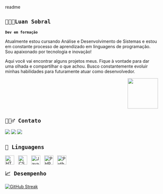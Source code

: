 readme



## **`👨🏽‍💻Luan Sobral`**
 
**`Dev em formação`**

Atualmente estou cursando Análise e Desenvolvimento de Sistemas e estou em constante processo de aprendizado em linguagens de programação.
Sou apaixonado por tecnologia e inovação! 

Aqui você vai encontrar alguns projetos meus. Fique à vontade para dar uma olhada e compartilhar o que achou.
Busco constantemente evoluir minhas habilidades para futuramente atuar como desenvolvedor.
<div align="right">
  <img height="100" src="https://sdmntprsouthcentralus.oaiusercontent.com/files/00000000-fdec-61f7-ab7c-20d445e7cf0d/raw?se=2025-04-28T17%3A01%3A10Z&sp=r&sv=2024-08-04&sr=b&scid=b3c3c2a4-6f34-587d-ac0e-ad998fca84db&skoid=fa7966e7-f8ea-483c-919a-13acfd61d696&sktid=a48cca56-e6da-484e-a814-9c849652bcb3&skt=2025-04-28T00%3A26%3A31Z&ske=2025-04-29T00%3A26%3A31Z&sks=b&skv=2024-08-04&sig=g9NihHLXeJ3jfcim5JHcGHKQrAgivLix8TBX0k7a8J0%3D"  />
</div>

 ## **`🙋🏽‍♂️ Contato`** 
<div> 
  <a href="https://instagram.com/ln_vns" target="_blank"><img src="https://img.shields.io/badge/-Instagram-%23E4405F?style=for-the-badge&logo=instagram&logoColor=white" target="_blank"></a>
  <a href = "mailto:vinipereira293@gmail.com"><img src="https://img.shields.io/badge/-Gmail-%23333?style=for-the-badge&logo=gmail&logoColor=white" target="_blank"></a>
  <a href="https://www.linkedin.com/in/luan-oliveira-tecno-dev/" target="_blank"><img src="https://img.shields.io/badge/-LinkedIn-%230077B5?style=for-the-badge&logo=linkedin&logoColor=white" target="_blank"></a> 
  
</div>

## **`👾 Linguagens`**

<img 
    align="left" 
    alt="HTML"
    title="HTML" 
    width="30px" 
    style="padding-right: 10px;" 
    src="https://cdn.jsdelivr.net/gh/devicons/devicon@latest/icons/html5/html5-original.svg" 
/>
<img 
    align="left" 
    alt="CSS" 
    title="CSS"
    width="30px" 
    style="padding-right: 10px;" 
    src="https://cdn.jsdelivr.net/gh/devicons/devicon@latest/icons/css3/css3-original.svg" 
/>
<img 
    align="left" 
    alt="JavaScript" 
    title="JavaScript"
    width="30px" 
    style="padding-right: 10px;" 
    src="https://cdn.jsdelivr.net/gh/devicons/devicon@latest/icons/javascript/javascript-original.svg" 
/>
<img 
    align="left" 
    alt="PHP" 
    title="PHP"
    width="30px" 
    style="padding-right: 10px;" 
    src="https://cdn.jsdelivr.net/gh/devicons/devicon@latest/icons/php/php-original.svg" 
/>
<img 
    align="left" 
    alt="Python" 
    title="Python"
    width="30px" 
    style="padding-right: 10px;" 
    src="https://cdn.jsdelivr.net/gh/devicons/devicon@latest/icons/python/python-original.svg" 
/>
<br>

## **`📈 Desempenho`**

[![GitHub Streak](https://github-readme-streak-stats.herokuapp.com?user=Luan-Sobral&theme=transparent&hide_border=falso&locale=pt_BR&short_numbers=falso&date_format=M%20j%5B%2C%20Y%5D&mode=weekly&card_width=490&card_height=150)](https://git.io/streak-stats)
